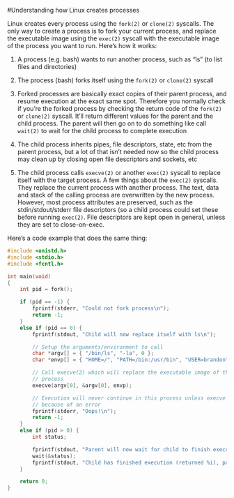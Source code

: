#Understanding how Linux creates processes

Linux creates every process using the `fork(2)` or `clone(2)` syscalls.
The only way to create a process is to fork your current process, and 
replace the executable image using the `exec(2)` syscall with the 
executable image of the process you want to run. Here’s how it works:

  1. A process (e.g. bash) wants to run another process, such as “ls” 
  (to list files and directories)

  2. The process (bash) forks itself using the `fork(2)` or `clone(2)`
  syscall

  3. Forked processes are basically exact copies of their parent 
  process, and resume execution at the exact same spot. Therefore you 
  normally check if you’re the forked process by checking the return 
  code of the `fork(2)` or `clone(2)` syscall. It’ll return different 
  values for the parent and the child process. The parent will then go 
  on to do something like call `wait(2)` to wait for the child process 
  to complete execution

  4. The child process inherits pipes, file descriptors, state, etc 
  from the parent process, but a lot of that isn’t needed now so the 
  child process may clean up by closing open file descriptors and 
  sockets, etc

  5. The child process calls `execve(2)` or another `exec(2)` syscall 
  to replace itself with the target process. A few things about the 
  `exec(2)` syscalls. They replace the current process with another 
  process. The text, data and stack of the calling process are 
  overwritten by the new process. However, most process attributes are 
  preserved, such as the stdin/stdout/stderr file descriptors (so a 
  child process could set these before running `exec(2)`. File 
  descriptors are kept open in general, unless they are set to 
  close-on-exec.

Here’s a code example that does the same thing:

```c
#include <unistd.h>
#include <stdio.h>
#include <fcntl.h>

int main(void)
{
	int pid = fork();

	if (pid == -1) {
		fprintf(stderr, "Could not fork process\n");
		return -1;
	} 
	else if (pid == 0) {
		fprintf(stdout, "Child will now replace itself with ls\n");

		// Setup the arguments/environment to call
		char *argv[] = { "/bin/ls", "-la", 0 };
		char *envp[] = { "HOME=/", "PATH=/bin:/usr/bin", "USER=brandon", 0 };

		// Call execve(2) which will replace the executable image of this
		// process
		execve(argv[0], &argv[0], envp);

		// Execution will never continue in this process unless execve returns
		// because of an error
		fprintf(stderr, "Oops!\n");
		return -1;
	} 
	else if (pid > 0) {
		int status;

		fprintf(stdout, "Parent will now wait for child to finish execution\n");
		wait(&status);
		fprintf(stdout, "Child has finished execution (returned %i), parent is done\n", status);
	}

	return 0;
}
```
```
